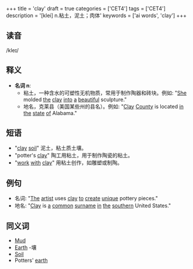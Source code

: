 +++
title = 'clay'
draft = true
categories = ['CET4']
tags = ['CET4']
description = '[klei] n.粘土，泥土；肉体'
keywords = ['ai words', 'clay']
+++

## 读音
/kleɪ/

## 释义
- **名词 n**:
  - 粘土，一种含水的可塑性无机物质，常用于制作陶器和砖块。例如: "[She](/zh/post/she/) molded [the](/zh/post/the/) [clay](/zh/post/clay/) [into](/zh/post/into/) [a](/zh/post/a/) [beautiful](/zh/post/beautiful/) sculpture."
  - 地名，克莱县（美国某些州的县名）。例如: "[Clay](/zh/post/clay/) [County](/zh/post/county/) is located [in](/zh/post/in/) [the](/zh/post/the/) [state](/zh/post/state/) [of](/zh/post/of/) Alabama."

## 短语
- "[clay](/zh/post/clay/) [soil](/zh/post/soil/)" 泥土，粘土质土壤。
- "potter's [clay](/zh/post/clay/)" 陶工用粘土，用于制作陶瓷的粘土。
- "[work](/zh/post/work/) [with](/zh/post/with/) [clay](/zh/post/clay/)" 用粘土创作，如雕塑或制陶。

## 例句
- 名词: "[The](/zh/post/the/) [artist](/zh/post/artist/) uses [clay](/zh/post/clay/) [to](/zh/post/to/) [create](/zh/post/create/) [unique](/zh/post/unique/) pottery pieces."
- 地名: "[Clay](/zh/post/clay/) is [a](/zh/post/a/) [common](/zh/post/common/) [surname](/zh/post/surname/) [in](/zh/post/in/) [the](/zh/post/the/) [southern](/zh/post/southern/) United States."

## 同义词
- [Mud](/zh/post/mud/)
- [Earth](/zh/post/earth/)
-壤
- [Soil](/zh/post/soil/)
- Potters' [earth](/zh/post/earth/)
